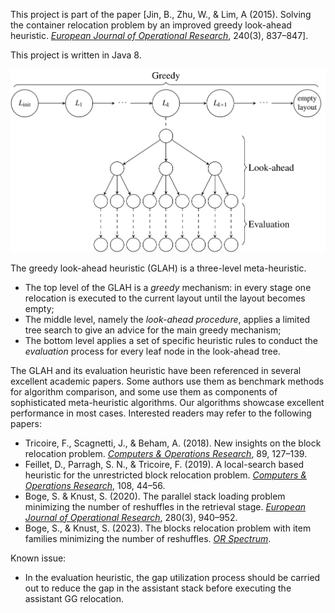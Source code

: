 This project is part of the paper [Jin, B., Zhu, W., & Lim, A (2015). Solving the container relocation problem by an improved greedy look-ahead heuristic. [*European Journal of Operational Research*](https://doi.org/10.1016/j.ejor.2014.07.038), 240(3), 837–847].

This project is written in Java 8.

![GLAH](GLAH.png)

The greedy look-ahead heuristic (GLAH) is a three-level meta-heuristic.
- The top level of the GLAH is a *greedy* mechanism: in every stage one relocation is executed to the current layout until the layout becomes empty;
- The middle level, namely the *look-ahead procedure*, applies a limited tree search to give an advice for the main greedy mechanism;
- The bottom level applies a set of specific heuristic rules to conduct the *evaluation* process for every leaf node in the look-ahead tree.

The GLAH and its evaluation heuristic have been referenced in several excellent academic papers. Some authors use them as benchmark methods for algorithm comparison, and some use them as components of sophisticated meta-heuristic algorithms. Our algorithms showcase excellent performance in most cases. Interested readers may refer to the following papers:
- Tricoire, F., Scagnetti, J., & Beham, A. (2018). New insights on the block relocation problem. [*Computers & Operations Research*](https://doi.org/10.1016/j.cor.2017.08.010), 89, 127–139.
- Feillet, D., Parragh, S. N., & Tricoire, F. (2019). A local-search based heuristic for the unrestricted block relocation problem. [*Computers & Operations Research*](https://doi.org/10.1016/j.cor.2019.04.006), 108, 44–56.
- Boge, S. & Knust, S. (2020). The parallel stack loading problem minimizing the number of reshuffles in the retrieval stage. [*European Journal of Operational Research*](https://doi.org/10.1016/j.ejor.2019.08.005), 280(3), 940–952.
- Boge, S., & Knust, S. (2023). The blocks relocation problem with item families minimizing the number of reshuffles. [*OR Spectrum*](https://doi.org/10.1007/s00291-022-00703-x).

Known issue:
- In the evaluation heuristic, the gap utilization process should be carried out to reduce the gap in the assistant stack before executing the assistant GG relocation.
